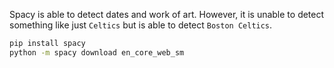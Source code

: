 Spacy is able to detect dates and work of art. However, it is unable to detect something like just `Celtics` but is able to detect `Boston Celtics`.

```bash
pip install spacy
python -m spacy download en_core_web_sm
```
